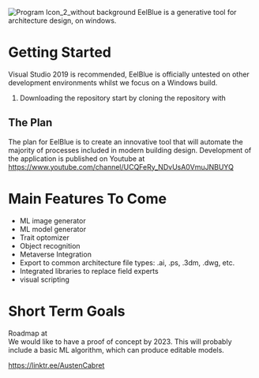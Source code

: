 ![Program Icon_2_without background](https://user-images.githubusercontent.com/85384584/129927770-c435b297-b794-4f83-9c1b-3c667d378583.png)
EelBlue is a generative tool for architecture design, on windows. 

# Getting Started  
Visual Studio 2019 is recommended, EelBlue is officially untested on other development environments whilst we focus on a Windows build.
1. Downloading the repository
start by cloning the repository with 

## The Plan  
The plan for EelBlue is to create an innovative tool that will automate the majority of processes included in modern building design. Development of the application is published on Youtube at https://www.youtube.com/channel/UCQFeRy_NDvUsA0VmuJNBUYQ

# Main Features To Come  
* ML image generator
* ML model generator
* Trait optomizer
* Object recognition
* Metaverse Integration
* Export to common architecture file types: .ai, .ps, .3dm, .dwg, etc.
* Integrated libraries to replace field experts
* visual scripting

# Short Term Goals  
Roadmap at   
We would like to have a proof of concept by 2023. This will probably include a basic ML algorithm, which can produce editable models.

<https://linktr.ee/AustenCabret>
